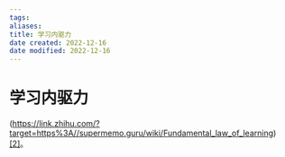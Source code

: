 ```yaml
---
tags: 
aliases: 
title: 学习内驱力
date created: 2022-12-16
date modified: 2022-12-16
---
```


# 学习内驱力

(https://link.zhihu.com/?target=https%3A//supermemo.guru/wiki/Fundamental_law_of_learning)[[2]](https://zhuanlan.zhihu.com/p/353404375#ref_2)。  